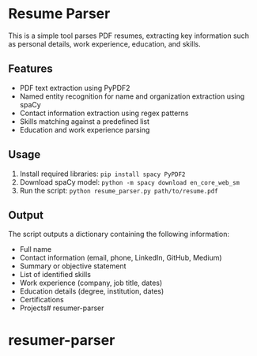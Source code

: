 # Resume Parser

This is a simple tool parses PDF resumes, extracting key information such as personal details, work experience, education, and skills.

## Features

* PDF text extraction using PyPDF2
* Named entity recognition for name and organization extraction using spaCy
* Contact information extraction using regex patterns
* Skills matching against a predefined list
* Education and work experience parsing

## Usage

1. Install required libraries: `pip install spacy PyPDF2`
2. Download spaCy model: `python -m spacy download en_core_web_sm`
3. Run the script: `python resume_parser.py path/to/resume.pdf`

## Output

The script outputs a dictionary containing the following information:

* Full name
* Contact information (email, phone, LinkedIn, GitHub, Medium)
* Summary or objective statement
* List of identified skills
* Work experience (company, job title, dates)
* Education details (degree, institution, dates)
* Certifications
* Projects# resumer-parser
# resumer-parser

